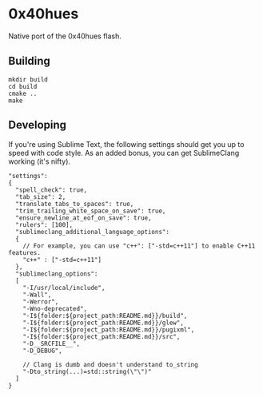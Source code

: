 # 0x40hues

Native port of the 0x40hues flash.

## Building

    mkdir build
    cd build
    cmake ..
    make

## Developing

If you're using Sublime Text, the following settings should get you up to speed with code style.
As an added bonus, you can get SublimeClang working (it's nifty).

    "settings":
    {
      "spell_check": true,
      "tab_size": 2,
      "translate_tabs_to_spaces": true,
      "trim_trailing_white_space_on_save": true,
      "ensure_newline_at_eof_on_save": true,
      "rulers": [100],
      "sublimeclang_additional_language_options":
      {
        // For example, you can use "c++": ["-std=c++11"] to enable C++11 features.
        "c++" : ["-std=c++11"]
      },
      "sublimeclang_options":
      [
        "-I/usr/local/include",
        "-Wall",
        "-Werror",
        "-Wno-deprecated",
        "-I${folder:${project_path:README.md}}/build",
        "-I${folder:${project_path:README.md}}/glew",
        "-I${folder:${project_path:README.md}}/pugixml",
        "-I${folder:${project_path:README.md}}/src",
        "-D__SRCFILE__",
        "-D_DEBUG",

        // Clang is dumb and doesn't understand to_string
        "-Dto_string(...)=std::string(\"\")"
      ]
    }
